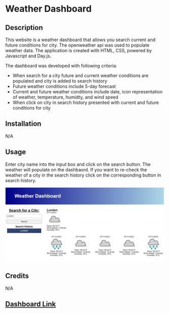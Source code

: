 # Weather Dashboard

## Description

This website is a weather dashboard that allows you search current and future conditions for city. The openweather api was used to populate weather data. The application is created with HTML, CSS, powered by Javascript and Day.js.

The dashboard was developed with following criteria:

- When search for a city future and current weather conditions are populated and city is added to search history
- Future weather conditions include 5-day forecast
- Current and future weather conditions include date, icon representation of weather, temperature, humidty, and wind speed
- When click on city in search history presented with current and future conditions for city

## Installation

N/A

## Usage

Enter city name into the input box and click on the search button. The weather will populate on the dashbaord. If you want to re-check the weather of a city in the search history click on the corresponding button in search history.

<img src="./assests/images/Dashboard.png" width='800' height='auto'><br>

## Credits

N/A

## [Dashboard Link](https://l-lavelle.github.io/Weather-Dashboard/)
